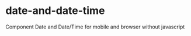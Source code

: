 date-and-date-time
==================

Component Date and Date/Time for mobile and  browser without javascript
